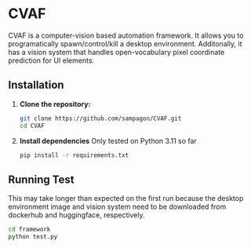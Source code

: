 # CVAF

CVAF is a computer-vision based automation framework. It allows you to programatically spawn/control/kill a desktop environment. Additonally, it has a vision system that handles open-vocabulary pixel coordinate prediction for UI elements.

## Installation

1. **Clone the repository:**

   ```bash
   git clone https://github.com/sampagon/CVAF.git
   cd CVAF
   ```

2. **Install dependencies**
    Only tested on Python 3.11 so far
    ```bash
    pip install -r requirements.txt
    ```

## Running Test
   This may take longer than expected on the first run because the desktop environment image and vision system need to be downloaded from dockerhub and huggingface, respectively.
   ```bash
   cd framework
   python test.py
   ```

